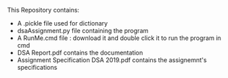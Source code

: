 This Repository contains:

* A .pickle file used for dictionary
* dsaAssignment.py file containing the program
* A RunMe.cmd file : download it and double click it to run the program in cmd
* DSA Report.pdf contains the documentation
* Assignment Specification DSA 2019.pdf contains the assignemnt's specifications
